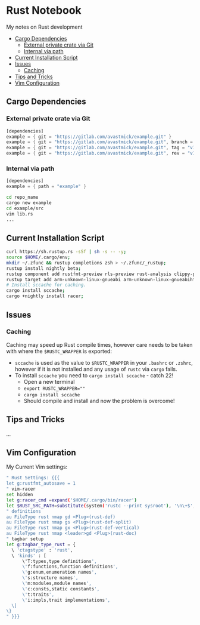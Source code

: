 # Rust Notebook

My notes on Rust development

<!-- vim-markdown-toc GFM -->

- [Cargo Dependencies](#cargo-dependencies)
  - [External private crate via Git](#external-private-crate-via-git)
  - [Internal via path](#internal-via-path)
- [Current Installation Script](#current-installation-script)
- [Issues](#issues)
  - [Caching](#caching)
- [Tips and Tricks](#tips-and-tricks)
- [Vim Configuration](#vim-configuration)

<!-- vim-markdown-toc -->

## Cargo Dependencies

### External private crate via Git

```rust
[dependencies]
example = { git = "https://gitlab.com/avastmick/example.git" }
example = { git = "https://gitlab.com/avastmick/example.git", branch = "dev" }
example = { git = "https://gitlab.com/avastmick/example.git", tag = "v1.0" }
example = { git = "https://gitlab.com/avastmick/example.git", rev = "v1.1" }
```

### Internal via path

```rust
[dependencies]
example = { path = "example" }
```

```bash
cd repo_name
cargo new example
cd example/src
vim lib.rs
...
```

## Current Installation Script

```bash
curl https://sh.rustup.rs -sSf | sh -s -- -y;
source $HOME/.cargo/env;
mkdir ~/.zfunc && rustup completions zsh > ~/.zfunc/_rustup;
rustup install nightly beta; 
rustup component add rustfmt-preview rls-preview rust-analysis clippy-preview rust-src;
rustup target add arm-unknown-linux-gnueabi arm-unknown-linux-gnueabihf armv7-unknown-linux-gnueabihf;
# Install sccache for caching.
cargo install sccache;
cargo +nightly install racer;
```

## Issues

### Caching

Caching may speed up Rust compile times, however care needs to be taken with where the `$RUSTC_WRAPPER` is exported: 

- `sccache` is used as the value to `$RUSTC_WRAPPER` in your `.bashrc` or `.zshrc`, however if it is not installed and any usage of `rustc` via `cargo` fails.
- To install `sccache` you need to `cargo install sccache` - catch 22!
  - Open a new terminal
  - `export RUSTC_WRAPPER=""`
  - `cargo install sccache`
  - Should compile and install and now the problem is overcome!

## Tips and Tricks

...


## Vim Configuration

My Current Vim settings:

```bash
" Rust Settings: {{{
let g:rustfmt_autosave = 1
" vim-racer
set hidden
let g:racer_cmd =expand('$HOME/.cargo/bin/racer')
let $RUST_SRC_PATH=substitute(system('rustc --print sysroot'), '\n\+$', '', '') . '/lib/rustlib/src/rust/src'
" definitions
au FileType rust nmap gd <Plug>(rust-def)
au FileType rust nmap gs <Plug>(rust-def-split)
au FileType rust nmap gx <Plug>(rust-def-vertical)
au FileType rust nmap <leader>gd <Plug>(rust-doc)
" tagbar setup
let g:tagbar_type_rust = {
  \ 'ctagstype' : 'rust',
  \ 'kinds' : [
      \'T:types,type definitions',
      \'f:functions,function definitions',
      \'g:enum,enumeration names',
      \'s:structure names',
      \'m:modules,module names',
      \'c:consts,static constants',
      \'t:traits',
      \'i:impls,trait implementations',
  \]
\}
" }}}
```
